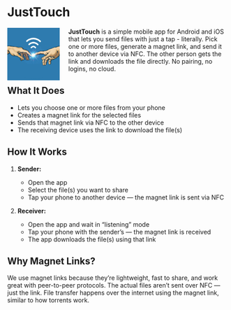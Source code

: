 # JustTouch
<img src="assets/images/logo.jpg" alt="Logo" width="120" align="left" style="margin-right: 20px;"/>


**JustTouch** is a simple mobile app for Android and iOS that lets you send files with just a tap - literally. Pick one or more files, generate a magnet link, and send it to another device via NFC. The other person gets the link and downloads the file directly. No pairing, no logins, no cloud.

## What It Does

- Lets you choose one or more files from your phone
- Creates a magnet link for the selected files
- Sends that magnet link via NFC to the other device
- The receiving device uses the link to download the file(s)

## How It Works

1. **Sender:**
   - Open the app
   - Select the file(s) you want to share
   - Tap your phone to another device — the magnet link is sent via NFC

2. **Receiver:**
   - Open the app and wait in “listening” mode
   - Tap your phone with the sender’s — the magnet link is received
   - The app downloads the file(s) using that link

## Why Magnet Links?

We use magnet links because they’re lightweight, fast to share, and work great with peer-to-peer protocols. The actual files aren’t sent over NFC — just the link. File transfer happens over the internet using the magnet link, similar to how torrents work.
